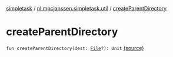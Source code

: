 [simpletask](../index.md) / [nl.mpcjanssen.simpletask.util](index.md) / [createParentDirectory](.)

# createParentDirectory

`fun createParentDirectory(dest: `[`File`](http://docs.oracle.com/javase/6/docs/api/java/io/File.html)`?): Unit` [(source)](https://github.com/mpcjanssen/simpletask-android/blob/master/src/main/java/nl/mpcjanssen/simpletask/util/Util.kt#L131)